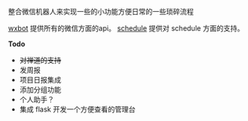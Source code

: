 整合微信机器人来实现一些的小功能方便日常的一些琐碎流程

[wxbot](https://github.com/youfou/wxpy) 提供所有的微信方面的api。
[schedule](https://github.com/dbader/schedule) 提供对 schedule 方面的支持。


**Todo**
- ~~对禅道的支持~~
- 发周报
- 项目日报集成
- 添加分组功能
- 个人助手？
- 集成 flask 开发一个方便查看的管理台

